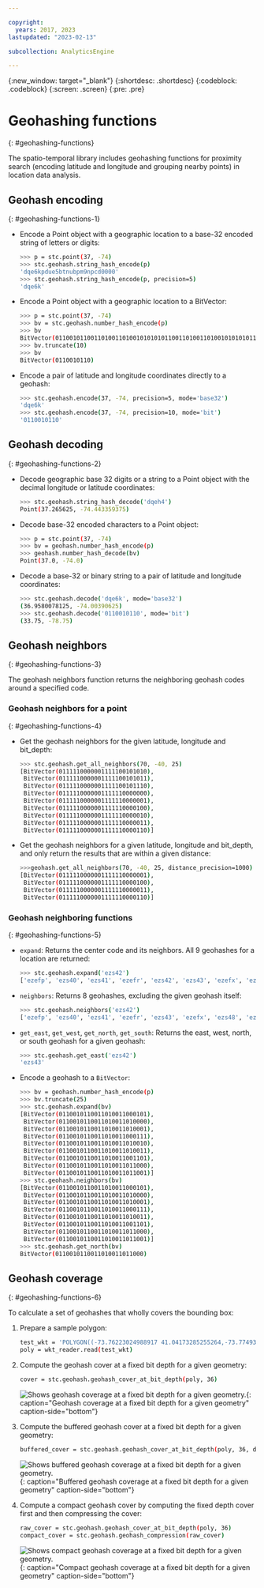 ```yaml
---

copyright:
  years: 2017, 2023
lastupdated: "2023-02-13"

subcollection: AnalyticsEngine

---
```



{:new_window: target="_blank"}
{:shortdesc: .shortdesc}
{:codeblock: .codeblock}
{:screen: .screen}
{:pre: .pre}

# Geohashing functions
{: #geohashing-functions}

The spatio-temporal library includes geohashing functions for proximity search (encoding latitude and longitude and grouping nearby points) in location data analysis.

## Geohash encoding
{: #geohashing-functions-1}

- Encode a Point object with a geographic location to a base-32 encoded string of letters or digits:
    ```bash
    >>> p = stc.point(37, -74)
    >>> stc.geohash.string_hash_encode(p)
    'dqe6kpdue5btnubpm9npcd0000'
    >>> stc.geohash.string_hash_encode(p, precision=5)
    'dqe6k'
    ```
- Encode a Point object with a geographic location to a BitVector:
    ```bash
    >>> p = stc.point(37, -74)
    >>> bv = stc.geohash.number_hash_encode(p)
    >>> bv
    BitVector(01100101100110100110100101010101100110100110100101010101100110100110100101010101100110100110100101010101101100000000000000000000)
    >>> bv.truncate(10)
    >>> bv
    BitVector(0110010110)
    ```
- Encode a pair of latitude and longitude coordinates directly to a geohash:
    ```bash
    >>> stc.geohash.encode(37, -74, precision=5, mode='base32')
    'dqe6k'
    >>> stc.geohash.encode(37, -74, precision=10, mode='bit')
    '0110010110'
    ```

## Geohash decoding
{: #geohashing-functions-2}

- Decode geographic base 32 digits or a string to a Point object with the decimal longitude or latitude coordinates:
    ```bash
    >>> stc.geohash.string_hash_decode('dqeh4')
    Point(37.265625, -74.443359375)
    ```
- Decode base-32 encoded characters to a Point object:
    ```bash
    >>> p = stc.point(37, -74)
    >>> bv = geohash.number_hash_encode(p)
    >>> geohash.number_hash_decode(bv)
    Point(37.0, -74.0)
    ```
- Decode a base-32 or binary string to a pair of latitude and longitude coordinates:
    ```bash
    >>> stc.geohash.decode('dqe6k', mode='base32')
    (36.9580078125, -74.00390625)
    >>> stc.geohash.decode('0110010110', mode='bit')
    (33.75, -78.75)
    ```

## Geohash neighbors
{: #geohashing-functions-3}

The geohash neighbors function returns the neighboring geohash codes around a specified code.

### Geohash neighbors for a point
{: #geohashing-functions-4}

- Get the geohash neighbors for the given latitude, longitude and bit_depth:
    ```bash
    >>> stc.geohash.get_all_neighbors(70, -40, 25)
    [BitVector(0111110000001111100101010),
     BitVector(0111110000001111100101011),
     BitVector(0111110000001111100101110),
     BitVector(0111110000001111110000000),
     BitVector(0111110000001111110000001),
     BitVector(0111110000001111110000100),
     BitVector(0111110000001111110000010),
     BitVector(0111110000001111110000011),
     BitVector(0111110000001111110000110)]
    ```

- Get the geohash neighbors for a given latitude, longitude and bit_depth, and only return the results that are within a given distance:
    ```bash
    >>>geohash.get_all_neighbors(70, -40, 25, distance_precision=1000)
    [BitVector(0111110000001111110000001),
     BitVector(0111110000001111110000100),
     BitVector(0111110000001111110000011),
     BitVector(0111110000001111110000110)]
    ```

### Geohash neighboring functions
{: #geohashing-functions-5}

- `expand`: Returns the center code and its neighbors. All 9 geohashes for a location are returned:
    ```bash
    >>> stc.geohash.expand('ezs42')
    ['ezefp', 'ezs40', 'ezs41', 'ezefr', 'ezs42', 'ezs43', 'ezefx', 'ezs48', 'ezs49']
    ```
- `neighbors`: Returns 8 geohashes, excluding the given geohash itself:
    ```bash
    >>> stc.geohash.neighbors('ezs42')
    ['ezefp', 'ezs40', 'ezs41', 'ezefr', 'ezs43', 'ezefx', 'ezs48', 'ezs49']
    ```
- `get_east`, `get_west`, `get_north`, `get_south`: Returns the east, west, north, or south geohash for a given geohash:
    ```bash
    >>> stc.geohash.get_east('ezs42')
    'ezs43'
    ```
- Encode a geohash to a `BitVector`:
    ```bash
    >>> bv = geohash.number_hash_encode(p)
    >>> bv.truncate(25)
    >>> stc.geohash.expand(bv)
    [BitVector(0110010110011010011000101),
     BitVector(0110010110011010011010000),
     BitVector(0110010110011010011010001),
     BitVector(0110010110011010011000111),
     BitVector(0110010110011010011010010),
     BitVector(0110010110011010011010011),
     BitVector(0110010110011010011001101),
     BitVector(0110010110011010011011000),
     BitVector(0110010110011010011011001)]
    >>> stc.geohash.neighbors(bv)
    [BitVector(0110010110011010011000101),
     BitVector(0110010110011010011010000),
     BitVector(0110010110011010011010001),
     BitVector(0110010110011010011000111),
     BitVector(0110010110011010011010011),
     BitVector(0110010110011010011001101),
     BitVector(0110010110011010011011000),
     BitVector(0110010110011010011011001)]
    >>> stc.geohash.get_north(bv)
    BitVector(0110010110011010011011000)
    ```

## Geohash coverage
{: #geohashing-functions-6}

To calculate a set of geohashes that wholly covers the bounding box:

1. Prepare a sample polygon:
    ```bash
    test_wkt = 'POLYGON((-73.76223024988917 41.04173285255264,-73.7749331917837 41.04121496082817,-73.78197130823878 41.02748934524744,-73.76476225519923 41.023733725449326,-73.75218805933741 41.031633228865495,-73.7558787789419 41.03752486433286,-73.76223024988917 41.04173285255264))'
    poly = wkt_reader.read(test_wkt)
    ```
2. Compute the geohash cover at a fixed bit depth for a given geometry:
    ```bash
    cover = stc.geohash.geohash_cover_at_bit_depth(poly, 36)
    ```
    ![Shows geohash coverage at a fixed bit depth for a given geometry.](images/cover.png){: caption="Geohash coverage at a fixed bit depth for a given geometry" caption-side="bottom"}

3. Compute the buffered geohash cover at a fixed bit depth for a given geometry:
    ```bash
    buffered_cover = stc.geohash.geohash_cover_at_bit_depth(poly, 36, distance=50)
    ```
    ![Shows buffered geohash coverage at a fixed bit depth for a given geometry.](images/buffered_cover.png){: caption="Buffered geohash coverage at a fixed bit depth for a given geometry" caption-side="bottom"}

4. Compute a compact geohash cover by computing the fixed depth cover first and then compressing the cover:
    ```bash
    raw_cover = stc.geohash.geohash_cover_at_bit_depth(poly, 36)
    compact_cover = stc.geohash.geohash_compression(raw_cover)
    ```
    ![Shows compact geohash coverage at a fixed bit depth for a given geometry.](images/compact_cover.png){: caption="Compact geohash coverage at a fixed bit depth for a given geometry" caption-side="bottom"}
